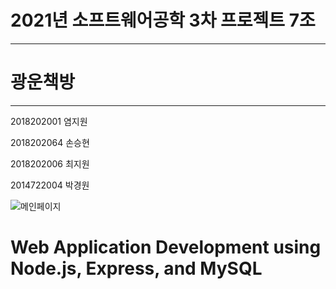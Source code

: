 # 2021년 소프트웨어공학 3차 프로젝트 7조
---------------------------------------
# **광운책방**
---------------------------------------
2018202001 염지원

2018202064 손승현

2018202006 최지원

2014722004 박경원

![메인페이지](https://user-images.githubusercontent.com/55887179/120493730-2b414100-c3f6-11eb-979c-138af117c54a.jpg)

# Web Application Development using Node.js, Express, and MySQL
